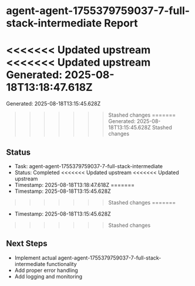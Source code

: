 # agent-agent-1755379759037-7-full-stack-intermediate Report

<<<<<<< Updated upstream
<<<<<<< Updated upstream
Generated: 2025-08-18T13:18:47.618Z
=======
Generated: 2025-08-18T13:15:45.628Z
>>>>>>> Stashed changes
=======
Generated: 2025-08-18T13:15:45.628Z
>>>>>>> Stashed changes

## Status
- Task: agent-agent-1755379759037-7-full-stack-intermediate
- Status: Completed
<<<<<<< Updated upstream
<<<<<<< Updated upstream
- Timestamp: 2025-08-18T13:18:47.618Z
=======
- Timestamp: 2025-08-18T13:15:45.628Z
>>>>>>> Stashed changes
=======
- Timestamp: 2025-08-18T13:15:45.628Z
>>>>>>> Stashed changes

## Next Steps
- Implement actual agent-agent-1755379759037-7-full-stack-intermediate functionality
- Add proper error handling
- Add logging and monitoring
